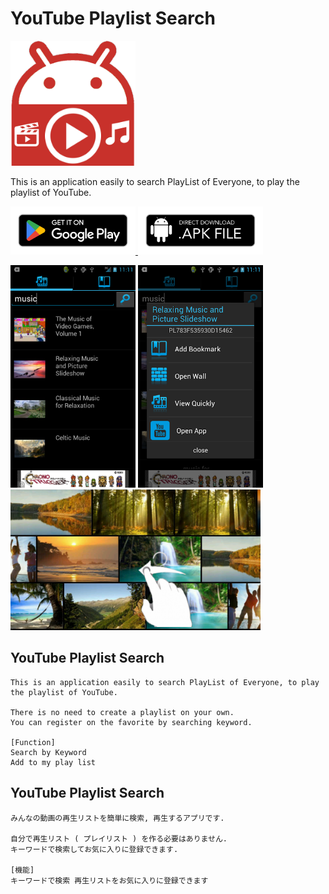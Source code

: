 # YouTube Playlist Search

<p>
<img src="doc/icon.png" width="200px">
</p>

This is an application easily to search PlayList of Everyone, to play the playlist of YouTube.

<p>
<a href="https://play.google.com/store/apps/details?id=com.jojoagogogo.playlistsearch">
<img src="doc/google-play-badge.png" width="200px">
</a>

<a href="https://github.com/jojoagogogo/btfind/releases/latest/download/youtube-playlist.apk">
<img src="doc/download.png" width="200px">
</a>

</p>

<p>
<img src="doc/1.png" width="200px">
<img src="doc/2.png" width="200px">
<img src="doc/3.png" width="400px">
</p>

## YouTube Playlist Search

```
This is an application easily to search PlayList of Everyone, to play the playlist of YouTube.

There is no need to create a playlist on your own.
You can register on the favorite by searching keyword.

[Function]
Search by Keyword
Add to my play list
```

## YouTube Playlist Search

```
みんなの動画の再生リストを簡単に検索, 再生するアプリです.

自分で再生リスト ( プレイリスト ) を作る必要はありません.
キーワードで検索してお気に入りに登録できます.

[機能]
キーワードで検索 再生リストをお気に入りに登録できます
```
